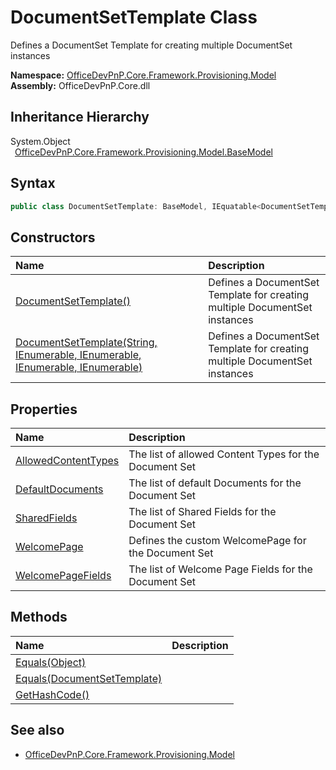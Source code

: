 # DocumentSetTemplate Class
 Defines a DocumentSet Template for creating multiple DocumentSet instances   

**Namespace:** [OfficeDevPnP.Core.Framework.Provisioning.Model](OfficeDevPnP.Core.Framework.Provisioning.Model.md)  
**Assembly:** OfficeDevPnP.Core.dll  
## Inheritance Hierarchy
System.Object  
&ensp;[OfficeDevPnP.Core.Framework.Provisioning.Model.BaseModel](OfficeDevPnP.Core.Framework.Provisioning.Model.BaseModel.md)  
## Syntax
```C#
public class DocumentSetTemplate: BaseModel, IEquatable<DocumentSetTemplate>
```
## Constructors
|**Name**|**Description**|
|:-----|:-----|
| [DocumentSetTemplate()](OfficeDevPnP.Core.Framework.Provisioning.Model.DocumentSetTemplate.ctor1.md) |  Defines a DocumentSet Template for creating multiple DocumentSet instances 
| [DocumentSetTemplate(String, IEnumerable<String>, IEnumerable<DefaultDocument>, IEnumerable<Guid>, IEnumerable<Guid>)](OfficeDevPnP.Core.Framework.Provisioning.Model.DocumentSetTemplate.ctor2.md) |  Defines a DocumentSet Template for creating multiple DocumentSet instances 
## Properties
|**Name**|**Description**|
|:-----|:-----|
| [AllowedContentTypes](OfficeDevPnP.Core.Framework.Provisioning.Model.DocumentSetTemplate.AllowedContentTypes.md) | The list of allowed Content Types for the Document Set
| [DefaultDocuments](OfficeDevPnP.Core.Framework.Provisioning.Model.DocumentSetTemplate.DefaultDocuments.md) | The list of default Documents for the Document Set
| [SharedFields](OfficeDevPnP.Core.Framework.Provisioning.Model.DocumentSetTemplate.SharedFields.md) | The list of Shared Fields for the Document Set
| [WelcomePage](OfficeDevPnP.Core.Framework.Provisioning.Model.DocumentSetTemplate.WelcomePage.md) | Defines the custom WelcomePage for the Document Set
| [WelcomePageFields](OfficeDevPnP.Core.Framework.Provisioning.Model.DocumentSetTemplate.WelcomePageFields.md) | The list of Welcome Page Fields for the Document Set
## Methods
|**Name**|**Description**|
|:-----|:-----|
| [Equals(Object)](OfficeDevPnP.Core.Framework.Provisioning.Model.DocumentSetTemplate.3520ddbb.md) | 
| [Equals(DocumentSetTemplate)](OfficeDevPnP.Core.Framework.Provisioning.Model.DocumentSetTemplate.9b91d7be.md) | 
| [GetHashCode()](OfficeDevPnP.Core.Framework.Provisioning.Model.DocumentSetTemplate.1c6872bd.md) | 
## See also
- [OfficeDevPnP.Core.Framework.Provisioning.Model](OfficeDevPnP.Core.Framework.Provisioning.Model.md)
